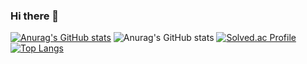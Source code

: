 ### Hi there 👋

<!--
**jinyeee/jinyeee** is a ✨ _special_ ✨ repository because its `README.md` (this file) appears on your GitHub profile.

Here are some ideas to get you started:

- 🔭 I’m currently working on ...
- 🌱 I’m currently learning ...
- 👯 I’m looking to collaborate on ...
- 🤔 I’m looking for help with ...
- 💬 Ask me about ...
- 📫 How to reach me: ...
- 😄 Pronouns: ...
- ⚡ Fun fact: ...
-->
[![Anurag's GitHub stats](https://github-readme-stats.vercel.app/api?username=jinyeee)](https://github.com/jinyeee/github-readme-stats) 
![Anurag's GitHub stats](https://github-readme-stats.vercel.app/api?username=jinyeee&show_icons=true&theme=radical) <!-- //스탯-->
[![Solved.ac Profile](http://mazassumnida.wtf/api/v2/generate_badge?boj=u20150180@smart2study.org)](https://solved.ac/u20150180@smart2study.org/) <!-- //백준아이디-->
[![Top Langs](https://github-readme-stats.vercel.app/api/top-langs/?username=jinyeee)](https://github.com/jinyeee/github-readme-stats)





